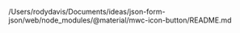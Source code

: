 /Users/rodydavis/Documents/ideas/json-form-json/web/node_modules/@material/mwc-icon-button/README.md